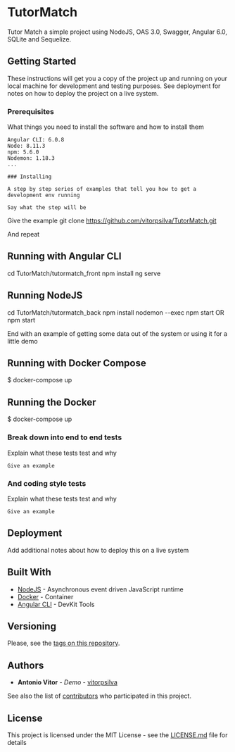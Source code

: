 # TutorMatch

Tutor Match a simple project using NodeJS, OAS 3.0, Swagger, Angular 6.0, SQLite and Sequelize.

## Getting Started

These instructions will get you a copy of the project up and running on your local machine for development and testing purposes. See deployment for notes on how to deploy the project on a live system.

### Prerequisites

What things you need to install the software and how to install them

```
Angular CLI: 6.0.8
Node: 8.11.3
npm: 5.6.0
Nodemon: 1.18.3
...

### Installing

A step by step series of examples that tell you how to get a development env running

Say what the step will be

```
Give the example
git clone https://github.com/vitorpsilva/TutorMatch.git

And repeat

## Running with Angular CLI
cd TutorMatch/tutormatch_front
npm install
ng serve

## Running NodeJS
cd TutorMatch/tutormatch_back
npm install
nodemon --exec npm start 
OR
npm start

End with an example of getting some data out of the system or using it for a little demo

## Running with Docker Compose

$ docker-compose up

## Running the Docker

$ docker-compose up

### Break down into end to end tests

Explain what these tests test and why

```
Give an example
```

### And coding style tests

Explain what these tests test and why

```
Give an example
```

## Deployment

Add additional notes about how to deploy this on a live system

## Built With

* [NodeJS](https://nodejs.org/en/docs/) - Asynchronous event driven JavaScript runtime
* [Docker](https://www.docker.com/) - Container
* [Angular CLI](https://github.com/angular/angular-cli) - DevKit Tools

## Versioning

Please, see the [tags on this repository](https://github.com/vitorpsilva/TutorMatch/tags).

## Authors

* **Antonio Vitor** - *Demo* - [vitorpsilva](https://github.com/vitorpsilva)

See also the list of [contributors](https://github.com/your/project/contributors) who participated in this project.

## License

This project is licensed under the MIT License - see the [LICENSE.md](LICENSE.md) file for details